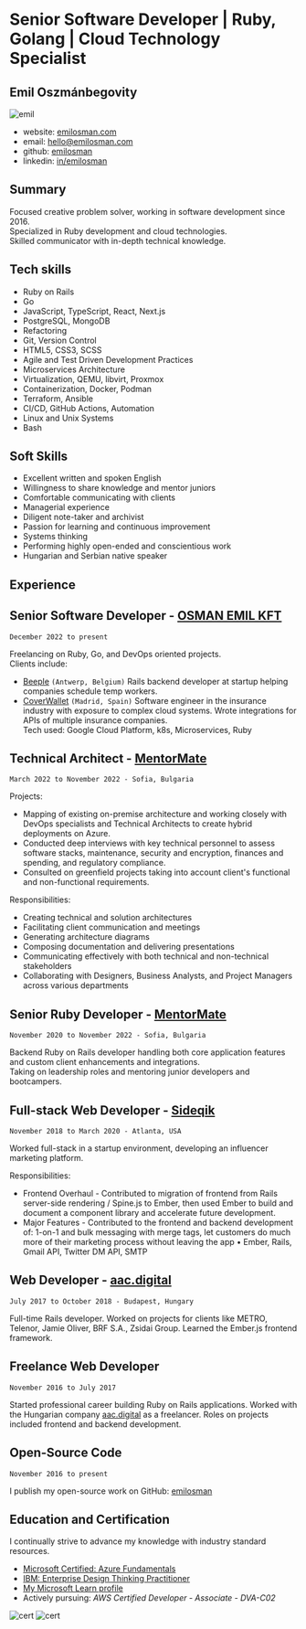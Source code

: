 # Senior Software Developer | Ruby, Golang | Cloud Technology Specialist
## __Emil Oszmánbegovity__
![emil](./assets/profile.jpg)

- website: [emilosman.com](https://emilosman.com)
- email: [hello@emilosman.com](mailto:hello@emilosman.com)
- github: [emilosman](https://github.com/emilosman)
- linkedin: [in/emilosman](https://www.linkedin.com/in/emilosman/)

## Summary
Focused creative problem solver, working in software development since 2016.  
Specialized in Ruby development and cloud technologies.  
Skilled communicator with in-depth technical knowledge.

## Tech skills
- Ruby on Rails
- Go
- JavaScript, TypeScript, React, Next.js
- PostgreSQL, MongoDB
- Refactoring
- Git, Version Control
- HTML5, CSS3, SCSS
- Agile and Test Driven Development Practices
- Microservices Architecture
- Virtualization, QEMU, libvirt, Proxmox
- Containerization, Docker, Podman
- Terraform, Ansible
- CI/CD, GitHub Actions, Automation
- Linux and Unix Systems
- Bash

## Soft Skills
- Excellent written and spoken English
- Willingness to share knowledge and mentor juniors
- Comfortable communicating with clients
- Managerial experience
- Diligent note-taker and archivist
- Passion for learning and continuous improvement
- Systems thinking
- Performing highly open-ended and conscientious work
- Hungarian and Serbian native speaker

## __Experience__

## Senior Software Developer - [OSMAN EMIL KFT](https://emilosman.com)
`December 2022 to present`

Freelancing on Ruby, Go, and DevOps oriented projects.  
Clients include:

- [Beeple](https://www.beeple.eu/) `(Antwerp, Belgium)`
  Rails backend developer at startup helping companies schedule temp workers.
- [CoverWallet](https://www.coverwallet.com/) `(Madrid, Spain)`
  Software engineer in the insurance industry with exposure to complex cloud systems.
  Wrote integrations for APIs of multiple insurance companies.  
  Tech used: Google Cloud Platform, k8s, Microservices, Ruby

## Technical Architect - [MentorMate](https://mentormate.com/)
`March 2022 to November 2022 - Sofia, Bulgaria`

Projects:

- Mapping of existing on-premise architecture and working closely with DevOps specialists and Technical Architects to create hybrid deployments on Azure.
- Conducted deep interviews with key technical personnel to assess software stacks, maintenance, security and encryption, finances and spending, and regulatory compliance.
- Consulted on greenfield projects taking into account client's functional and non-functional requirements.

Responsibilities:

- Creating technical and solution architectures
- Facilitating client communication and meetings
- Generating architecture diagrams
- Composing documentation and delivering presentations
- Communicating effectively with both technical and non-technical stakeholders
- Collaborating with Designers, Business Analysts, and Project Managers across various departments

## Senior Ruby Developer - [MentorMate](https://mentormate.com/)
`November 2020 to November 2022 - Sofia, Bulgaria`

Backend Ruby on Rails developer handling both core application features and custom client enhancements and integrations.  
Taking on leadership roles and mentoring junior developers and bootcampers.

## Full-stack Web Developer - [Sideqik](https://www.sideqik.com/)
`November 2018 to March 2020 - Atlanta, USA`

Worked full-stack in a startup environment, developing an influencer marketing platform.

Responsibilities:

- Frontend Overhaul - Contributed to migration of frontend from Rails server-side rendering / Spine.js to Ember, then used Ember to build and document a component library and accelerate future development.
- Major Features - Contributed to the frontend and backend development of: 1-on-1 and bulk messaging with merge tags, let customers do much more of their marketing process without leaving the app • Ember, Rails, Gmail API, Twitter DM API, SMTP

## Web Developer - [aac.digital](http://aac.digital/)
`July 2017 to October 2018 - Budapest, Hungary`

Full-time Rails developer. Worked on projects for clients like METRO, Telenor, Jamie Oliver, BRF S.A., Zsidai Group. Learned the Ember.js frontend framework.

## Freelance Web Developer
`November 2016 to July 2017`

Started professional career building Ruby on Rails applications. Worked with the Hungarian company [aac.digital](https://aac.digital/) as a freelancer. Roles on projects included frontend and backend development.

## Open-Source Code
`November 2016 to present`

I publish my open-source work on GitHub: [emilosman](https://www.github.com/emilosman)

## Education and Certification
I continually strive to advance my knowledge with industry standard resources.

- [Microsoft Certified: Azure Fundamentals](https://learn.microsoft.com/en-us/users/emilosman/credentials/5b393ffcfcac8312)
- [IBM: Enterprise Design Thinking Practitioner](https://www.credly.com/badges/351edaee-062d-45e6-b948-f798e7c598f4)
- [My Microsoft Learn profile](https://learn.microsoft.com/en-us/users/emilosman/)
- Actively pursuing: _AWS Certified Developer - Associate - DVA-C02_

![cert](./assets/az-900.png)
![cert](./assets/ibm-enterprise-thinking.png)
